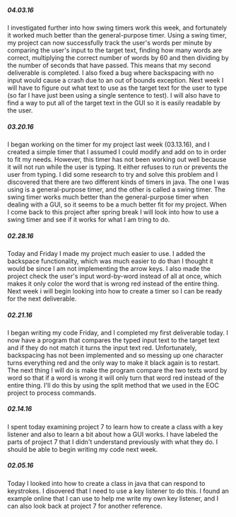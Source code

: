 ##### 04.03.16
I investigated further into how swing timers work this week, and fortunately it worked much better than the general-purpose timer. Using a swing timer, my project can now successfully track the user's words per minute by comparing the user's input to the target text, finding how many words are correct, multiplying the correct number of words by 60 and then dividing by the number of seconds that have passed. This means that my second deliverable is completed. I also fixed a bug where backspacing with no input would cause a crash due to an out of bounds exception. Next week I will have to figure out what text to use as the target text for the user to type (so far I have just been using a single sentence to test). I will also have to find a way to put all of the target text in the GUI so it is easily readable by the user.

##### 03.20.16
I began working on the timer for my project last week (03.13.16), and I created a simple timer that I assumed I could modify and add on to in order to fit my needs. However, this timer has not been working out well because it will not run while the user is typing. It either refuses to run or prevents the user from typing. I did some research to try and solve this problem and I discovered that there are two different kinds of timers in java. The one I was using is a general-purpose timer, and the other is called a swing timer. The swing timer works much better than the general-purpose timer when dealing with a GUI, so it seems to be a much better fit for my project. When I come back to this project after spring break I will look into how to use a swing timer and see if it works for what I am tring to do.

##### 02.28.16
Today and Friday I made my project much easier to use. I added the backspace functionality, which was much easier to do than I thought it would be since I am not implementing the arrow keys. I also made the project check the user's input word-by-word instead of all at once, which makes it only color the word that is wrong red instead of the entire thing. Next week i will begin looking into how to create a timer so I can be ready for the next deliverable.

##### 02.21.16
I began writing my code Friday, and I completed my first deliverable today. I now have a program that compares the typed input text to the target text and if they do not match it turns the input text red. Unfortunately, backspacing has not been implemented and so messing up one character turns everything red and the only way to make it black again is to restart. The next thing I will do is make the program compare the two texts word by word so that if a word is wrong it will only turn that word red instead of the entire thing. I'll do this by using the split method that we used in the EOC project to process commands.

##### 02.14.16
I spent today examining project 7 to learn how to create a class with a key listener and also to learn a bit about how a GUI works. I have labeled the parts of project 7 that I didn't understand previously with what they do. I should be able to begin writing my code next week.

##### 02.05.16
Today I looked into how to create a class in java that can respond to keystrokes. I disovered that I need to use a key listener to do this. I found an example online that I can use to help me write my own key listener, and I can also look back at project 7 for another reference.
